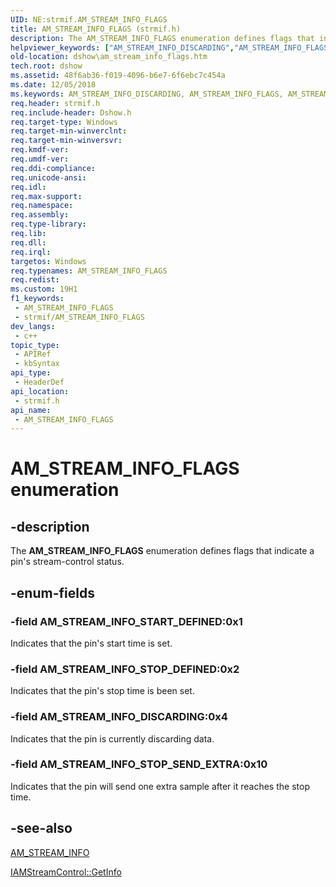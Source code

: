 ```yaml
---
UID: NE:strmif.AM_STREAM_INFO_FLAGS
title: AM_STREAM_INFO_FLAGS (strmif.h)
description: The AM_STREAM_INFO_FLAGS enumeration defines flags that indicate a pin's stream-control status.
helpviewer_keywords: ["AM_STREAM_INFO_DISCARDING","AM_STREAM_INFO_FLAGS","AM_STREAM_INFO_FLAGS","AM_STREAM_INFO_FLAGS enumeration [DirectShow]","AM_STREAM_INFO_FLAGSEnumeration","AM_STREAM_INFO_START_DEFINED","AM_STREAM_INFO_STOP_DEFINED","AM_STREAM_INFO_STOP_SEND_EXTRA","dshow.am_stream_info_flags","strmif/AM_STREAM_INFO_DISCARDING","strmif/AM_STREAM_INFO_FLAGS","strmif/AM_STREAM_INFO_START_DEFINED","strmif/AM_STREAM_INFO_STOP_DEFINED","strmif/AM_STREAM_INFO_STOP_SEND_EXTRA"]
old-location: dshow\am_stream_info_flags.htm
tech.root: dshow
ms.assetid: 48f6ab36-f019-4096-b6e7-6f6ebc7c454a
ms.date: 12/05/2018
ms.keywords: AM_STREAM_INFO_DISCARDING, AM_STREAM_INFO_FLAGS, AM_STREAM_INFO_FLAGS , AM_STREAM_INFO_FLAGS enumeration [DirectShow], AM_STREAM_INFO_FLAGSEnumeration, AM_STREAM_INFO_START_DEFINED, AM_STREAM_INFO_STOP_DEFINED, AM_STREAM_INFO_STOP_SEND_EXTRA, dshow.am_stream_info_flags, strmif/AM_STREAM_INFO_DISCARDING, strmif/AM_STREAM_INFO_FLAGS, strmif/AM_STREAM_INFO_START_DEFINED, strmif/AM_STREAM_INFO_STOP_DEFINED, strmif/AM_STREAM_INFO_STOP_SEND_EXTRA
req.header: strmif.h
req.include-header: Dshow.h
req.target-type: Windows
req.target-min-winverclnt: 
req.target-min-winversvr: 
req.kmdf-ver: 
req.umdf-ver: 
req.ddi-compliance: 
req.unicode-ansi: 
req.idl: 
req.max-support: 
req.namespace: 
req.assembly: 
req.type-library: 
req.lib: 
req.dll: 
req.irql: 
targetos: Windows
req.typenames: AM_STREAM_INFO_FLAGS
req.redist: 
ms.custom: 19H1
f1_keywords:
 - AM_STREAM_INFO_FLAGS
 - strmif/AM_STREAM_INFO_FLAGS
dev_langs:
 - c++
topic_type:
 - APIRef
 - kbSyntax
api_type:
 - HeaderDef
api_location:
 - strmif.h
api_name:
 - AM_STREAM_INFO_FLAGS
---
```


# AM_STREAM_INFO_FLAGS enumeration


## -description

The <b>AM_STREAM_INFO_FLAGS</b> enumeration defines flags that indicate a pin's stream-control status.

## -enum-fields

### -field AM_STREAM_INFO_START_DEFINED:0x1

Indicates that the pin's start time is set.

### -field AM_STREAM_INFO_STOP_DEFINED:0x2

Indicates that the pin's stop time is been set.

### -field AM_STREAM_INFO_DISCARDING:0x4

Indicates that the pin is currently discarding data.

### -field AM_STREAM_INFO_STOP_SEND_EXTRA:0x10

Indicates that the pin will send one extra sample after it reaches the stop time.

## -see-also

<a href="/windows/desktop/api/strmif/ns-strmif-am_stream_info">AM_STREAM_INFO</a>



<a href="/windows/desktop/api/strmif/nf-strmif-iamstreamcontrol-getinfo">IAMStreamControl::GetInfo</a>

